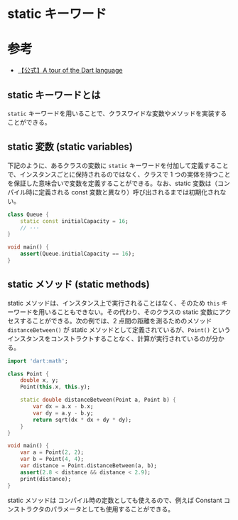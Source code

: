# static キーワード

# 参考

- [【公式】A tour of the Dart language](https://dart.dev/guides/language/language-tour#class-variables-and-methods)

## static キーワードとは

`static` キーワードを用いることで、クラスワイドな変数やメソッドを実装することができる。

## static 変数 (static variables)

下記のように、あるクラスの変数に `static` キーワードを付加して定義することで、インスタンスごとに保持されるのではなく、クラスで 1 つの実体を持つことを保証した意味合いで変数を定義することができる。なお、static 変数は（コンパイル時に定義される const 変数と異なり）呼び出されるまでは初期化されない。

```dart
class Queue {
    static const initialCapacity = 16;
    // ···
}

void main() {
    assert(Queue.initialCapacity == 16);
}
```

## static メソッド (static methods)

static メソッドは、インスタンス上で実行されることはなく、そのため `this` キーワードを用いることもできない。その代わり、そのクラスの static 変数にアクセスすることができる。次の例では、2 点間の距離を測るためのメソッド `distanceBetween()` が static メソッドとして定義されているが、`Point()` というインスタンスをコンストラクトすることなく、計算が実行されているのが分かる。

```dart
import 'dart:math';

class Point {
    double x, y;
    Point(this.x, this.y);

    static double distanceBetween(Point a, Point b) {
        var dx = a.x - b.x;
        var dy = a.y - b.y;
        return sqrt(dx * dx + dy * dy);
    }
}

void main() {
    var a = Point(2, 2);
    var b = Point(4, 4);
    var distance = Point.distanceBetween(a, b);
    assert(2.8 < distance && distance < 2.9);
    print(distance);
}
```

static メソッドは コンパイル時の定数としても使えるので、例えば Constant コンストラクタのパラメータとしても使用することができる。
